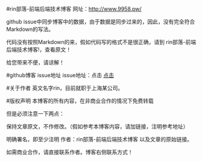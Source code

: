 #rin部落-前端后端技术博客
网址：http://www.9958.pw/

github issue中同步博客中的数据，由于数据是同步过来的，因此，没有完全符合Markdown的写法。

代码没有按照Markdown的来，假如代码写的格式不是很正确，请到 rin部落-前端后端技术博客!，查看原文！

给您带来不便，请谅解！

#github博客 issue地址
issue地址：点击 <a href="https://github.com/9958/rinblog/issues">点击</a>

#关于作者
英文名字rin，目前就职于上海某公司。



#版权声明
本博客的所有内容，在非商业合作的情况下免费转载

但是必须注意一下两点：

保持文章原文，不作修改。（假如参考本博客内容，请加链接，注明参考地址）

明确署名，即至少注明 作者：rin部落-前端后端技术博客 以及文章的原始链接。

如需商业合作，请直接联系作者。博客右侧联系方式！
